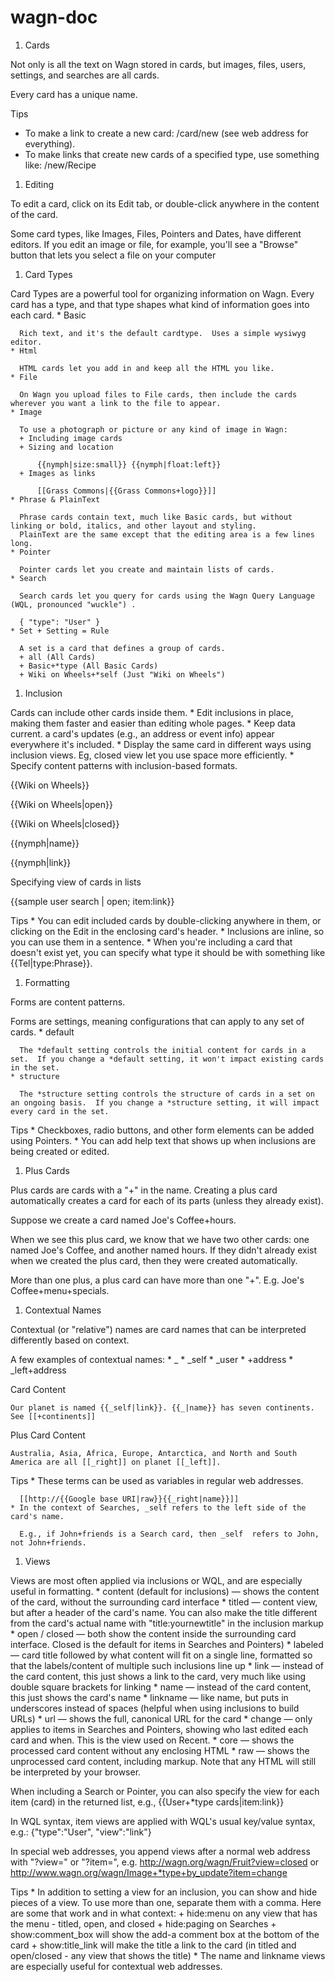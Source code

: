 wagn-doc
========

1. Cards

  Not only is all the text on Wagn stored in cards, but images, files, users, settings, and searches are all cards.

  Every card has a unique name.

  Tips
  * To make a link to create a new card: /card/new (see web address for everything).
  * To make links that create new cards of a specified type, use something like: /new/Recipe

1. Editing

  To edit a card, click on its Edit tab, or double-click anywhere in the content of the card.

  Some card types, like Images, Files, Pointers and Dates, have different editors. If you edit an image or file, for example, you'll see a "Browse" button that lets you select a file on your computer

1. Card Types

  Card Types are a powerful tool for organizing information on Wagn. Every card has a type, and that type shapes what kind of information goes into each card. 
    * Basic
    
      Rich text, and it's the default cardtype.  Uses a simple wysiwyg editor.
    * Html
    
      HTML cards let you add in and keep all the HTML you like. 
    * File
    
      On Wagn you upload files to File cards, then include the cards wherever you want a link to the file to appear.
    * Image

      To use a photograph or picture or any kind of image in Wagn:
      + Including image cards
      + Sizing and location

          {{nymph|size:small}} {{nymph|float:left}}
      + Images as links

          [[Grass Commons|{{Grass Commons+logo}}]]
    * Phrase & PlainText

      Phrase cards contain text, much like Basic cards, but without linking or bold, italics, and other layout and styling.
      PlainText are the same except that the editing area is a few lines long.
    * Pointer

      Pointer cards let you create and maintain lists of cards.
    * Search

      Search cards let you query for cards using the Wagn Query Language (WQL, pronounced "wuckle") .

      { "type": "User" }
    * Set + Setting = Rule

      A set is a card that defines a group of cards.
      + all (All Cards)
      + Basic+*type (All Basic Cards)
      + Wiki on Wheels+*self (Just "Wiki on Wheels")


1. Inclusion
  
  Cards can include other cards inside them.
    * Edit inclusions in place, making them faster and easier than editing whole pages.
    * Keep data current. a card's updates (e.g., an address or event info) appear everywhere it's included.
    * Display the same card in different ways using inclusion views.  Eg, closed view let you use space more efficiently.
    * Specify content patterns with inclusion-based formats.

  {{Wiki on Wheels}}

  {{Wiki on Wheels|open}}

  {{Wiki on Wheels|closed}} 

  {{nymph|name}}

  {{nymph|link}}

  Specifying view of cards in lists

  {{sample user search | open; item:link}}

  Tips
    * You can edit included cards by double-clicking anywhere in them, or clicking on the Edit in the enclosing card's header.
    * Inclusions are inline, so you can use them in a sentence.
    * When you're including a card that doesn't exist yet, you can specify what type it should be with something like {{Tel|type:Phrase}}. 

1. Formatting
  
  Forms are content patterns.

  Forms are settings, meaning configurations that can apply to any set of cards.
    * default

      The *default setting controls the initial content for cards in a set.  If you change a *default setting, it won't impact existing cards in the set.
    * structure  

      The *structure setting controls the structure of cards in a set on an ongoing basis.  If you change a *structure setting, it will impact every card in the set.

  Tips
    * Checkboxes, radio buttons, and other form elements can be added using Pointers.
    * You can add help text that shows up when inclusions are being created or edited.

1. Plus Cards

  Plus cards are cards with a "+" in the name.
  Creating a plus card automatically creates a card for each of its parts (unless they already exist).

  Suppose we create a card named Joe's Coffee+hours.  
 
  When we see this plus card, we know that we have two other cards: one named Joe's Coffee, and another named hours.  If they didn't already exist when we created the plus card, then they were created automatically.

  More than one plus, a plus card can have more than one "+".  E.g. Joe's Coffee+menu+specials.

1. Contextual Names

  Contextual (or "relative") names are card names that can be interpreted differently based on context.

  A few examples of contextual names:
    * _
    * _self
    * _user
    * +address
    * _left+address

  Card Content

    Our planet is named {{_self|link}}. {{_|name}} has seven continents.  See [[+continents]]

  Plus Card Content

    Australia, Asia, Africa, Europe, Antarctica, and North and South America are all [[_right]] on planet [[_left]].

  Tips
    * These terms can be used as variables in regular web addresses.

      [[http://{{Google base URI|raw}}{{_right|name}}]]
    * In the context of Searches, _self refers to the left side of the card's name.

      E.g., if John+friends is a Search card, then _self  refers to John, not John+friends. 

1. Views
  
  Views are most often applied via inclusions or WQL, and are especially useful in formatting.
    * content (default for inclusions) — shows the content of the card, without the surrounding card interface
    * titled — content view, but after a header of the card's name. You can also make the title different from the card's actual name with "title:yournewtitle" in the inclusion markup
    * open / closed — both show the content inside the surrounding card interface. Closed is the default for items in Searches and Pointers)
    * labeled — card title followed by what content will fit on a single line, formatted so that the labels/content of multiple such inclusions line up
    * link — instead of the card content, this just shows a link to the card, very much like using double square brackets for linking
    * name — instead of the card content, this just shows the card's name
    * linkname — like name, but puts in underscores instead of spaces (helpful when using inclusions to build URLs)
    * url — shows the full, canonical URL for the card
    * change — only applies to items in Searches and Pointers, showing who last edited each card and when. This is the view used on Recent.
    * core — shows the processed card content without any enclosing HTML
    * raw — shows the unprocessed card content, including markup. Note that any HTML will still be interpreted by your browser.

  When including a Search or Pointer, you can also specify the view for each item (card) in the returned list, e.g., {{User+*type cards|item:link}}

  In WQL syntax, item views are applied with WQL's usual key/value syntax, e.g.: {"type":"User", "view":"link"}

  In special web addresses, you append views after a normal web address with "?view=" or "?item=", e.g. http://wagn.org/wagn/Fruit?view=closed or http://www.wagn.org/wagn/Image+*type+by_update?item=change

  Tips
    * In addition to setting a view for an inclusion, you can show and hide pieces of a view. To use more than one, separate them with a comma. Here are some that work and in what context:
        + hide:menu on any view that has the menu - titled, open, and closed
        + hide:paging on Searches
        + show:comment_box will show the add-a comment box at the bottom of the card
        + show:title_link will make the title a link to the card (in titled and open/closed - any view that shows the title)
    * The name and linkname views are especially useful for contextual web addresses.
 

